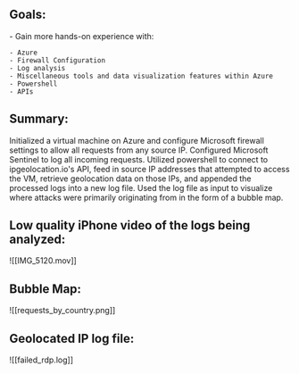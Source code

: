 <h2>Goals:</h2>
- Gain more hands-on experience with:

	- Azure
	- Firewall Configuration
	- Log analysis
	- Miscellaneous tools and data visualization features within Azure
	- Powershell
	- APIs

<h2>Summary:</h2>
Initialized a virtual machine on Azure and configure Microsoft firewall settings to allow all requests from any source IP. Configured Microsoft Sentinel to log all incoming requests. Utilized powershell to connect to ipgeolocation.io's API, feed in source IP addresses that attempted to access the VM, retrieve geolocation data on those IPs, and appended the processed logs into a new log file. Used the log file as input to visualize where attacks were primarily originating from in the form of a bubble map.

<h2>Low quality iPhone video of the logs being analyzed:</h2>
![[IMG_5120.mov]]


<h2>Bubble Map:</h2>
![[requests_by_country.png]]

<h2>Geolocated IP log file:</h2>
![[failed_rdp.log]]

